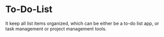 # To-Do-List
It keep all list items organized, which can be either be a to-do list app, or task management or project management tools.
